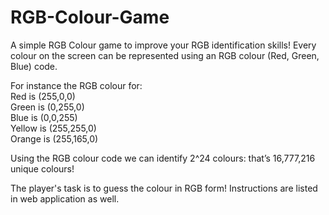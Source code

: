 # RGB-Colour-Game

A simple RGB Colour game to improve your RGB identification skills! 
Every colour on the screen can be represented using an RGB colour (Red, Green, Blue) code. 

For instance the RGB colour for:\
Red is (255,0,0)\
Green is (0,255,0)\
Blue is (0,0,255)\
Yellow is (255,255,0)\
Orange is (255,165,0)

Using the RGB colour code we can identify 2^24 colours: that’s 16,777,216 unique colours!

The player's task is to guess the colour in RGB form!
Instructions are listed in web application as well.

